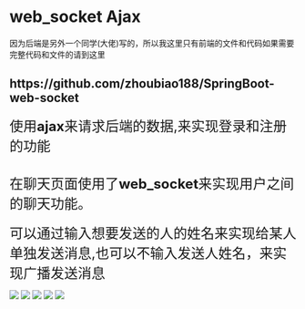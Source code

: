 # web_socket  Ajax


<p>因为后端是另外一个同学(大佬)写的，所以我这里只有前端的文件和代码如果需要完整代码和文件的请到这里<h2>https://github.com/zhoubiao188/SpringBoot-web-socket</h2></p>
<p><font size=5px>使用<b>ajax</b>来请求后端的数据,来实现登录和注册的功能</font><p>
<br><font size=5px>在聊天页面使用了<b>web_socket</b>来实现用户之间的聊天功能。</font></br>
<br><font size=5px>可以通过输入想要发送的人的姓名来实现给某人单独发送消息,也可以不输入发送人姓名，来实现广播发送消息</font></br>
<p><img src="https://note.youdao.com/yws/public/resource/145416a97b5e836f139f114be28703c4/xmlnote/9986D218E312484BA9BDF5EFCCE894D4/1703">
<img src="https://note.youdao.com/yws/public/resource/145416a97b5e836f139f114be28703c4/xmlnote/ABD61C7906364B3AAA07A8DC7335B4A5/1699">
<img src="https://note.youdao.com/yws/public/resource/145416a97b5e836f139f114be28703c4/xmlnote/1E5DB1D3ED35435CA2FFF67BB24AAE56/1701">
<img src="https://note.youdao.com/yws/public/resource/145416a97b5e836f139f114be28703c4/xmlnote/CBF36592E46742B8B6AB18052619810B/1700">
<img src="https://note.youdao.com/yws/public/resource/145416a97b5e836f139f114be28703c4/xmlnote/08FC2BB4238E438297689019B17CBC15/1702"
></p>

